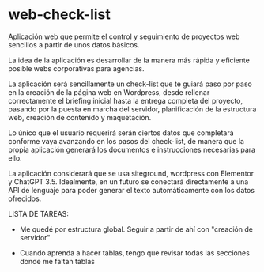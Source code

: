 # web-check-list
Aplicación web que permite el control y seguimiento de proyectos web sencillos a partir de unos datos básicos.

La idea de la aplicación es desarrollar de la manera más rápida y eficiente posible webs corporativas para agencias.

La aplicación será sencillamente un check-list que te guiará paso por paso en la creación de la página web en Wordpress,
desde rellenar correctamente el briefing inicial hasta la entrega completa del proyecto, pasando por la puesta en marcha
del servidor, planificación de la estructura web, creación de contenido y maquetación.

Lo único que el usuario requerirá serán ciertos datos que completará conforme vaya avanzando en los pasos del check-list,
de manera que la propia aplicación generará los documentos e instrucciones necesarias para ello.

La aplicación considerará que se usa siteground, wordpress con Elementor y ChatGPT 3.5. Idealmente, en un futuro se conectará
directamente a una API de lenguaje para poder generar el texto automáticamente con los datos ofrecidos.


LISTA DE TAREAS:
- Me quedé por estructura global. Seguir a partir de ahí con "creación de servidor"

- Cuando aprenda a hacer tablas, tengo que revisar todas las secciones donde me faltan tablas